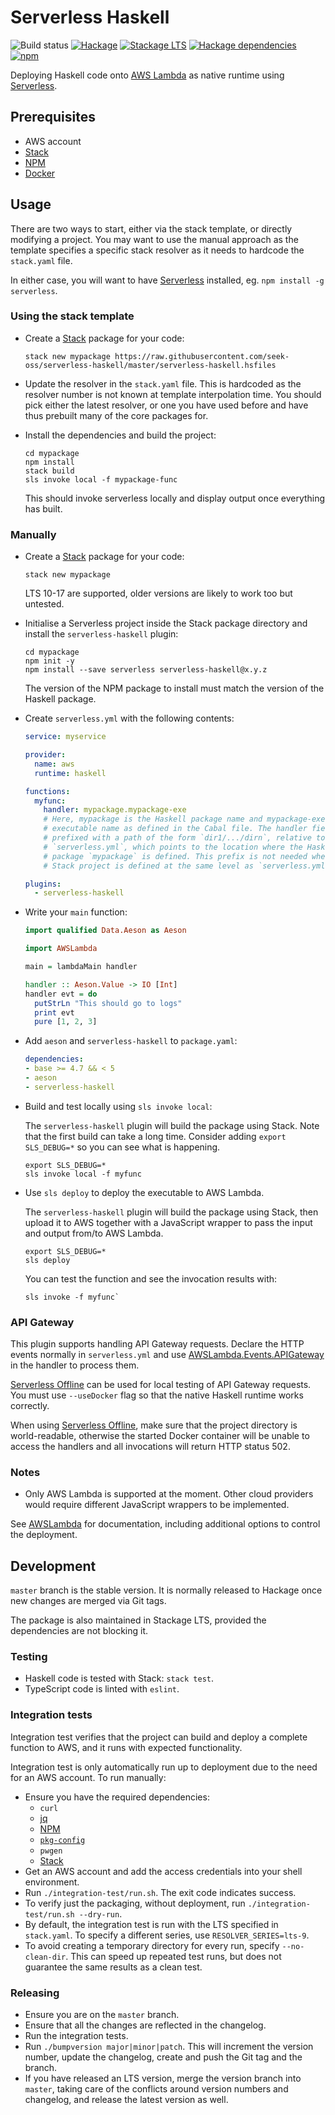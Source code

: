 # Serverless Haskell

![Build status](https://github.com/seek-oss/serverless-haskell/workflows/Build/badge.svg)
[![Hackage](https://img.shields.io/hackage/v/serverless-haskell.svg)](https://hackage.haskell.org/package/serverless-haskell)
[![Stackage LTS](https://www.stackage.org/package/serverless-haskell/badge/lts)](https://www.stackage.org/lts/package/serverless-haskell)
[![Hackage dependencies](https://img.shields.io/hackage-deps/v/serverless-haskell.svg)](https://packdeps.haskellers.com/feed?needle=serverless-haskell)
[![npm](https://img.shields.io/npm/v/serverless-haskell.svg)](https://www.npmjs.com/package/serverless-haskell)

Deploying Haskell code onto [AWS Lambda] as native runtime using [Serverless].

## Prerequisites

* AWS account
* [Stack]
* [NPM]
* [Docker]

## Usage

There are two ways to start, either via the stack template, or directly modifying a project. You may want to use the manual approach as the template specifies a specific stack resolver as it needs to hardcode the `stack.yaml` file.

In either case, you will want to have [Serverless] installed, eg. `npm install -g serverless`.

### Using the stack template

* Create a [Stack] package for your code:

  ```shell
  stack new mypackage https://raw.githubusercontent.com/seek-oss/serverless-haskell/master/serverless-haskell.hsfiles
  ```

* Update the resolver in the `stack.yaml` file. This is hardcoded as the resolver number is not known at template interpolation time. You should pick either the latest resolver, or one you have used before and have thus prebuilt many of the core packages for.

* Install the dependencies and build the project:

  ```shell
  cd mypackage
  npm install
  stack build
  sls invoke local -f mypackage-func
  ```

  This should invoke serverless locally and display output once everything has built.

### Manually

* Create a [Stack] package for your code:

  ```shell
  stack new mypackage
  ```

  LTS 10-17 are supported, older versions are likely to work too but untested.

* Initialise a Serverless project inside the Stack package directory and install
  the `serverless-haskell` plugin:

  ```shell
  cd mypackage
  npm init -y
  npm install --save serverless serverless-haskell@x.y.z
  ```

  The version of the NPM package to install must match the version of the
  Haskell package.

* Create `serverless.yml` with the following contents:

  ```yaml
  service: myservice

  provider:
    name: aws
    runtime: haskell

  functions:
    myfunc:
      handler: mypackage.mypackage-exe
      # Here, mypackage is the Haskell package name and mypackage-exe is the
      # executable name as defined in the Cabal file. The handler field may be
      # prefixed with a path of the form `dir1/.../dirn`, relative to
      # `serverless.yml`, which points to the location where the Haskell
      # package `mypackage` is defined. This prefix is not needed when the
      # Stack project is defined at the same level as `serverless.yml`.

  plugins:
    - serverless-haskell
  ```

* Write your `main` function:

  ```haskell
  import qualified Data.Aeson as Aeson

  import AWSLambda

  main = lambdaMain handler

  handler :: Aeson.Value -> IO [Int]
  handler evt = do
    putStrLn "This should go to logs"
    print evt
    pure [1, 2, 3]
  ```

* Add `aeson` and `serverless-haskell` to `package.yaml`:

  ```yaml
  dependencies:
  - base >= 4.7 && < 5
  - aeson
  - serverless-haskell
  ```

* Build and test locally using `sls invoke local`:

  The `serverless-haskell` plugin will build the package using Stack. Note that
  the first build can take a long time. Consider adding `export SLS_DEBUG=*` so
  you can see what is happening.

  ```
  export SLS_DEBUG=*
  sls invoke local -f myfunc
  ```

* Use `sls deploy` to deploy the executable to AWS Lambda.

  The `serverless-haskell` plugin will build the package using Stack, then upload
  it to AWS together with a JavaScript wrapper to pass the input and output
  from/to AWS Lambda.

  ```
  export SLS_DEBUG=*
  sls deploy
  ```
  You can test the function and see the invocation results with:

  ```
  sls invoke -f myfunc`
  ```


### API Gateway

This plugin supports handling API Gateway requests. Declare the HTTP events
normally in `serverless.yml` and use
[AWSLambda.Events.APIGateway](https://hackage.haskell.org/package/serverless-haskell/docs/AWSLambda-Events-APIGateway.html)
in the handler to process them.

[Serverless Offline] can be used for local testing of API Gateway requests. You
must use `--useDocker` flag so that the native Haskell runtime works correctly.

When using [Serverless Offline], make sure that the project directory is
world-readable, otherwise the started Docker container will be unable to access
the handlers and all invocations will return HTTP status 502.

### Notes

* Only AWS Lambda is supported at the moment. Other cloud providers would
  require different JavaScript wrappers to be implemented.

See
[AWSLambda](https://hackage.haskell.org/package/serverless-haskell/docs/AWSLambda.html)
for documentation, including additional options to control the deployment.

## Development

`master` branch is the stable version. It is normally released to Hackage once
new changes are merged via Git tags.

The package is also maintained in Stackage LTS, provided the dependencies are
not blocking it.

### Testing

* Haskell code is tested with Stack: `stack test`.
* TypeScript code is linted with `eslint`.

### Integration tests

Integration test verifies that the project can build and deploy a complete
function to AWS, and it runs with expected functionality.

Integration test is only automatically run up to deployment due to the need for
an AWS account. To run manually:

* Ensure you have the required dependencies:
  - `curl`
  - [jq]
  - [NPM]
  - [`pkg-config`](pkg-config)
  - `pwgen`
  - [Stack]
* Get an AWS account and add the access credentials into your shell environment.
* Run `./integration-test/run.sh`. The exit code indicates success.
* To verify just the packaging, without deployment, run
  `./integration-test/run.sh --dry-run`.
* By default, the integration test is run with the LTS specified in
  `stack.yaml`. To specify a different series, use `RESOLVER_SERIES=lts-9`.
* To avoid creating a temporary directory for every run, specify
  `--no-clean-dir`. This can speed up repeated test runs, but does not guarantee
  the same results as a clean test.

### Releasing

* Ensure you are on the `master` branch.
* Ensure that all the changes are reflected in the changelog.
* Run the integration tests.
* Run `./bumpversion major|minor|patch`. This will increment the version number,
  update the changelog, create and push the Git tag and the branch.
* If you have released an LTS version, merge the version branch into `master`,
  taking care of the conflicts around version numbers and changelog, and release
  the latest version as well.

[AWS Lambda]: https://aws.amazon.com/lambda/
[Docker]: https://www.docker.com/
[jq]: https://stedolan.github.io/jq/
[NPM]: https://www.npmjs.com/
[pkg-config]: https://www.freedesktop.org/wiki/Software/pkg-config/
[Serverless]: https://serverless.com/framework/
[Serverless Offline]: https://github.com/dherault/serverless-offline
[Stack]: https://haskellstack.org
